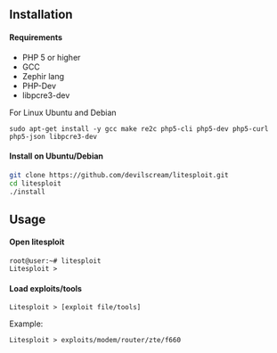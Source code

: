 ## Installation

#### Requirements
* PHP 5 or higher
* GCC
* Zephir lang
* PHP-Dev
* libpcre3-dev

For Linux Ubuntu and Debian
```
sudo apt-get install -y gcc make re2c php5-cli php5-dev php5-curl php5-json libpcre3-dev
```

#### Install on Ubuntu/Debian
```bash
git clone https://github.com/devilscream/litesploit.git
cd litesploit
./install
```

## Usage

#### Open litesploit
```
root@user:~# litesploit
Litesploit >
```

#### Load exploits/tools
```
Litesploit > [exploit file/tools]
```

Example:
```
Litesploit > exploits/modem/router/zte/f660
```